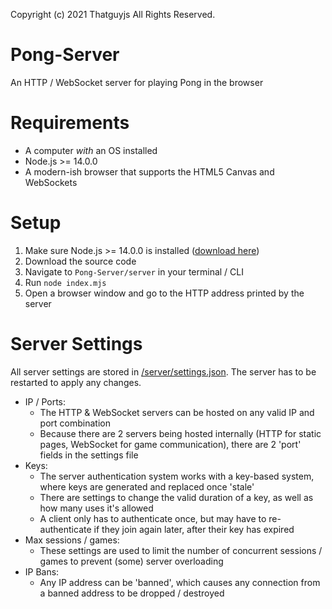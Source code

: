 Copyright (c) 2021 Thatguyjs All Rights Reserved.

# Pong-Server
An HTTP / WebSocket server for playing Pong in the browser

# Requirements
 - A computer *with* an OS installed
 - Node.js >= 14.0.0
 - A modern-ish browser that supports the HTML5 Canvas and WebSockets

# Setup
 1. Make sure Node.js >= 14.0.0 is installed ([download here](https://nodejs.org/en/download/current/))
 2. Download the source code
 3. Navigate to `Pong-Server/server` in your terminal / CLI
 4. Run `node index.mjs`
 5. Open a browser window and go to the HTTP address printed by the server

# Server Settings
All server settings are stored in [/server/settings.json](/server/settings.json).
The server has to be restarted to apply any changes.
 - IP / Ports:
   - The HTTP & WebSocket servers can be hosted on any valid IP and port combination
   - Because there are 2 servers being hosted internally (HTTP for static pages, WebSocket for game communication), there are 2 'port' fields in the settings file
 - Keys:
   - The server authentication system works with a key-based system, where keys are generated and replaced once 'stale'
   - There are settings to change the valid duration of a key, as well as how many uses it's allowed
   - A client only has to authenticate once, but may have to re-authenticate if they join again later, after their key has expired
 - Max sessions / games:
   - These settings are used to limit the number of concurrent sessions / games to prevent (some) server overloading
 - IP Bans:
   - Any IP address can be 'banned', which causes any connection from a banned address to be dropped / destroyed
